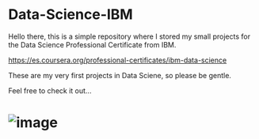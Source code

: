 # Data-Science-IBM
Hello there, this is a simple repository where I stored my small projects for the Data Science Professional Certificate from IBM.

https://es.coursera.org/professional-certificates/ibm-data-science

These are my very first projects in Data Sciene, so please be gentle. 

Feel free to check it out...



# ![image](https://user-images.githubusercontent.com/90733398/162866597-c80a0a90-99b5-4015-a393-8fc88cb490f9.png)

